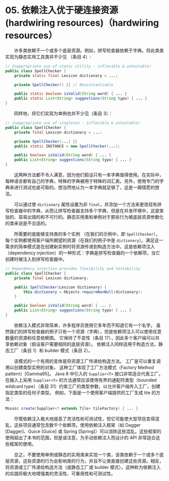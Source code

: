 # 05.  依赖注入优于硬连接资源(hardwiring resources)（hardwiring resources）


　　许多类依赖于一个或多个底层资源。例如，拼写检查器依赖于字典。将此类类实现为静态实用工具类并不少见 （条目 4）:

```java
// Inappropriate use of static utility - inflexible & untestable!
public class SpellChecker {
    private static final Lexicon dictionary = ...;

    private SpellChecker() {} // Noninstantiable

    public static boolean isValid(String word) { ... }
    public static List<String> suggestions(String typo) { ... }
}
```

　　同样地，将它们实现为单例也并不少见（条目 3）：


```java
// Inappropriate use of singleton - inflexible & untestable!
public class SpellChecker {
    private final Lexicon dictionary = ...;

    private SpellChecker(...) {}
    public static INSTANCE = new SpellChecker(...);

    public boolean isValid(String word) { ... }
    public List<String> suggestions(String typo) { ... }
}
```

　　这两种方法都不令人满意，因为他们假设只有一本字典值得使用。在实际中，每种语言都有自己的字典，特殊的字典被用于特殊的词汇表。另外，使用专门的字典来进行测试也是可取的。想当然地认为一本字典就足够了，这是一厢情愿的想法。

　　可以通过使 `dictionary` 属性设置为非 `final`，并添加一个方法来更改现有拼写检查器中的字典，从而让拼写检查器支持多个字典，但是在并发环境中，这是笨拙的、容易出错的和不可行的。静态实用类和单例对于那些行为被底层资源参数化的类来说是不合适的。

　　所需要的是能够支持类的多个实例 （在我们的示例中，即 `SpellChecker`），每个实例都使用客户端所期望的资源（在我们的例子中是 `dictionary`）。满足这一需求的简单模式是在创建新实例时将资源传递到构造方法中。这是依赖项注入（dependency injection）的一种形式：字典是拼写检查器的一个依赖项，当它创建时被注入到拼写检查器中。


```java
// Dependency injection provides flexibility and testability
public class SpellChecker {
    private final Lexicon dictionary;

    public SpellChecker(Lexicon dictionary) {
        this.dictionary = Objects.requireNonNull(dictionary);
    }

    public boolean isValid(String word) { ... }
    public List<String> suggestions(String typo) { ... }
}
```
　　依赖注入模式非常简单，许多程序员使用它多年而不知道它有一个名字。 虽然我们的拼写检查器的例子只有一个资源（字典），但是依赖项注入可以使用任意数量的资源和任意依赖图。 它保持了不变性（条目 17），因此多个客户端可以共享依赖对象（假设客户需要相同的底层资源）。 依赖注入同样适用于构造方法，静态工厂（条目 1）和 builder 模式（条目 2）。

　　该模式的一个有用的变体是将资源工厂传递给构造方法。 工厂是可以重复调用以创建类型实例的对象。 这种工厂体现了工厂方法模式（Factory Method pattern）[Gamma95]。 Java 8 中引入的 `Supplier<T>` 接口非常适合代表工厂。 在输入上采用 `Supplier<T>` 的方法通常应该使用有界的通配符类型（bounded wildcard type）（条目 31）约束工厂的类型参数，以允许客户端传入工厂，创建指定类型的任何子类型。 例如，下面是一个使用客户端提供的工厂生成 tile 的方法：

```java
Mosaic create(Supplier<? extends Tile> tileFactory) { ... }
```

　　尽管依赖注入极大地提高了灵活性和可测试性，但它可能使大型项目变得混乱，这些项目通常包含数千个依赖项。使用依赖注入框架（如 Dagger [Dagger]、Guice [Guice] 或 Spring [Spring]）可以消除这些混乱。这些框架的使用超出了本书的范围，但是请注意，为手动依赖注入而设计的 API 非常适合这些框架的使用。

　　总之，不要使用单例或静态的实用类来实现一个类，该类依赖于一个或多个底层资源，这些资源的行为会影响类的行为，并且不让类直接创建这些资源。相反，将资源或工厂传递给构造方法（或静态工厂或 builder 模式）。这种称为依赖注入的实践将极大地增强类的灵活性、可重用性和可测试性。
